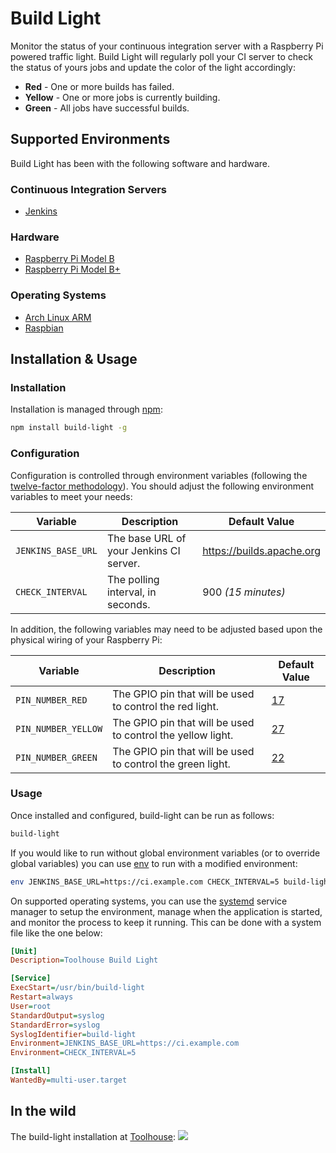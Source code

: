# Build Light

Monitor the status of your continuous integration server with a Raspberry Pi
powered traffic light. Build Light will regularly poll your CI server to check
the status of yours jobs and update the color of the light accordingly:

- **Red** - One or more builds has failed.
- **Yellow** - One or more jobs is currently building.
- **Green** - All jobs have successful builds.



## Supported Environments

Build Light has been with the following software and hardware.

### Continuous Integration Servers 

- [Jenkins][jenkins]

### Hardware 

- [Raspberry Pi Model B][pi-b]
- [Raspberry Pi Model B+][pi-b-plus]

### Operating Systems

- [Arch Linux ARM][arch]
- [Raspbian][raspbian]


## Installation & Usage

### Installation

Installation is managed through [npm][npm]:

```sh
npm install build-light -g
```

### Configuration

Configuration is controlled through environment variables (following the
[twelve-factor methodology][12-factor-config]). You should adjust the following
environment variables to meet your needs:

|      Variable      |               Description               |       Default Value       |
|--------------------|-----------------------------------------|---------------------------|
| `JENKINS_BASE_URL` | The base URL of your Jenkins CI server. | https://builds.apache.org |
| `CHECK_INTERVAL`   | The polling interval, in seconds.       | 900 *(15 minutes)*        |

In addition, the following variables may need to be adjusted based upon the
physical wiring of your Raspberry Pi:

|       Variable      |                         Description                         | Default Value |
|---------------------|-------------------------------------------------------------|---------------|
| `PIN_NUMBER_RED`    | The GPIO pin that will be used to control the red light.    | [17][gpio-17] |
| `PIN_NUMBER_YELLOW` | The GPIO pin that will be used to control the yellow light. | [27][gpio-27] |
| `PIN_NUMBER_GREEN`  | The GPIO pin that will be used to control the green light.  | [22][gpio-22] |


### Usage

Once installed and configured, build-light can be run as follows:

```sh
build-light
```

If you would like to run without global environment variables (or to override 
global variables) you can use [env][env] to run with a modified environment:

```sh
env JENKINS_BASE_URL=https://ci.example.com CHECK_INTERVAL=5 build-light
```

On supported operating systems, you can use the [systemd][systemd] service 
manager to setup the environment, manage when the application is started, and 
monitor the process to keep it running. This can be done with a system file
like the one below:

```ini
[Unit]
Description=Toolhouse Build Light

[Service]
ExecStart=/usr/bin/build-light
Restart=always
User=root
StandardOutput=syslog
StandardError=syslog
SyslogIdentifier=build-light
Environment=JENKINS_BASE_URL=https://ci.example.com
Environment=CHECK_INTERVAL=5

[Install]
WantedBy=multi-user.target
```


## In the wild

The build-light installation at [Toolhouse][th]:
![][th-light]

[jenkins]: https://jenkins-ci.org
[npm]: https://www.npmjs.com
[12-factor-config]: http://12factor.net/config
[gpio-17]: http://pi.gadgetoid.com/pinout/pin11_gpio17
[gpio-27]: http://pi.gadgetoid.com/pinout/pin13_gpio21
[gpio-22]: http://pi.gadgetoid.com/pinout/pin15_gpio22
[env]: https://www.gnu.org/software/coreutils/manual/coreutils.html#env-invocation
[systemd]: http://freedesktop.org/wiki/Software/systemd/
[th-light]: https://farm3.staticflickr.com/2876/9917676435_2168767722_b_d.jpg
[th]: http://www.toolhouse.com/?utm_source=Kevin&utm_medium=GitHub&utm_campaign=build-light
[arch]: http://archlinuxarm.org/platforms/armv6/raspberry-pi
[raspbian]: http://www.raspbian.org/RaspbianImages
[pi-b]: http://www.raspberrypi.org/products/model-b/
[pi-b-plus]: http://www.raspberrypi.org/products/model-b-plus/
